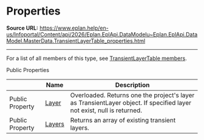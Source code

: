 # Properties

**Source URL:** https://www.eplan.help/en-us/Infoportal/Content/api/2026/Eplan.EplApi.DataModelu~Eplan.EplApi.DataModel.MasterData.TransientLayerTable_properties.html

---

For a list of all members of this type, see [TransientLayerTable members](Eplan.EplApi.DataModelu~Eplan.EplApi.DataModel.MasterData.TransientLayerTable_members.html).

Public Properties

|  | Name | Description |
| --- | --- | --- |
| Public Property | [Layer](Eplan.EplApi.DataModelu~Eplan.EplApi.DataModel.MasterData.TransientLayerTable~Layer.html) | Overloaded. Returns one the project's layer as TransientLayer object. If specified layer not exist, null is returned. |
| Public Property | [Layers](Eplan.EplApi.DataModelu~Eplan.EplApi.DataModel.MasterData.TransientLayerTable~Layers.html) | Returns an array of existing transient layers. |


